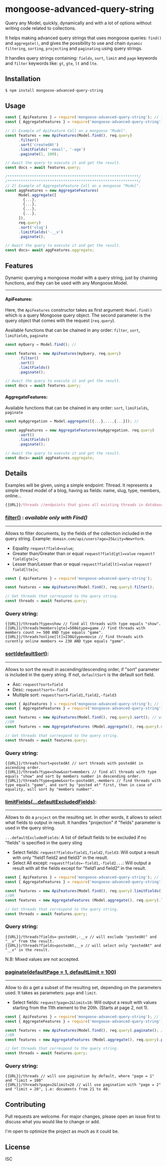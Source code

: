 # mongoose-advanced-query-string

Query any Model, quickly, dynamically and with a lot of options without writing code related to collections.

It helps making advanced query strings that uses mongoose queries: `find()` and `aggregate()`, and gives the possibility to use and chain `dynamic` `filtering`, `sorting`, `projecting` and `paginating` using query strings.

It handles query strings containing: `fields`, `sort`, `limit` and `page` keywords and `filter` keywords like: `gt`, `gte`, `lt` and `lte`.

## Installation

```bash
$ npm install mongoose-advanced-query-string
```

## Usage

```javascript
const { ApiFeatures } = require('mongoose-advanced-query-string'); // for Find() queries
const { AggregateFeatures } = require('mongoose-advanced-query-string'); // for Aggregate queries

// 1) Example of ApiFeature Call on a mongoose "Model". 
const features = new ApiFeatures(Model.find(), req.query)
      .filter()
      .sort('createdAt')
      .limitFields('-email', '-age')
      .paginate(1, 100);

// Await the query to execute it and get the result.
const docs = await features.query;

/***********************************************************/
/***********************************************************/
// 2) Example of AggregateFeature Call on a mongoose "Model".
const aggFeatures = new AggregateFeatures(
      Model.aggregate([
        {...},
        {...},
        {...},
        {...},
      ]),
      req.query)
      .sort('slug')
      .limitFields('-__v')
      .paginate();

// Await the query to execute it and get the result.
const docs= await aggFeatures.aggregate;

```

## Features
Dynamic querying a mongoose model with a query string, just by chaining functions, and they can be used with any Mongoose.Model.

---

#### ApiFeatures:
Here, the `ApiFeatures` constructor takes as first argument: `Model.find()` which is a query Mongoose query object. The second parameter is the query object that comes with the request (`req.query`).

Available functions that can be chained in any order: `filter`, `sort`, `limiFields`, `paginate`
```javascript
const myQuery = Model.find(); //

const features = new ApiFeatures(myQuery, req.query)
      .filter()
      .sort()
      .limitFields()
      .paginate();

// Await the query to execute it and get the result.
const docs = await features.query;
```


#### AggregateFeatures:
Available functions that can be chained in any order: `sort`, `limiFields`, `paginate`
```javascript
const myAggregation = Model.aggregate([{...},...,{...}]); //

const aggFeatures = new AggregateFeatures(myAggregation, req.query)
      .sort()
      .limitFields()
      .paginate();

// Await the query to execute it and get the result.
const docs= await aggFeatures.aggregate;
```

## Details
Examples will be given, using a simple endpoint: Thread. It represents a simple thread model of a blog, having as fields: name, slug, type, members, online...

```javascript
{{URL}}/threads //endpoints that gives all existing threads in database (triggers Thread.find()).
```

###  [filter()](#filter) : *available only with Find()*
---

Allows to filter documents, by the fields of the collection included in the query string. Example: `domain.com/api/users?age=25&city=New+York`.

   * Equality `request?field=value`;
   * Greater than/Greater than or equal `request?field[gt]=value` `request?field[gte]=`;
   * Lesser than/Lesser than or equal `request?field[lt]=value` `request?field[lte]=`;

```javascript
const { ApiFeatures } = require('mongoose-advanced-query-string');

const features = new ApiFeatures(Model.find(), req.query).filter();

// Get threads that correspond to the query string.
const threads = await features.query;
```

### Query string:
```console
{{URL}}/threads?type=show // find all threads with type equals "show".
{{URL}}/threads?members[gte]=500&type=game // find threads with members count >= 500 AND type equals "game".
{{URL}}/threads?online[lt]=230&type=movie // find threads with curently online members <= 230 AND type equals "game".
```

###  [sort(defaultSort)](#sort):
---
Allows to sort the result in ascending/descending order, if "sort" parameter is included in the query string. If not, `defaultSort` is the default sort field.

   * Asc: `request?sort=field`
   * Desc: `request?sort=-field`
   * Multiple sort: `request?sort=field1,field2,-field3`

```javascript
const { ApiFeatures } = require('mongoose-advanced-query-string'); // for Find() queries
const { AggregateFeatures } = require('mongoose-advanced-query-string'); // for Aggregate queries

const features = new ApiFeatures(Model.find(), req.query).sort(); // will sort depending on the sort parameter in the query string.
//OR
const features = new AggregateFeatures (Model.aggregate(), req.query).sort('-createdAt'); // If no "sort" parameter, will sort by createdAt in descending order.

// Get threads that correspond to the query string.
const threads = await features.query;
```

### Query string:
```console
{{URL}}/threads?sort=postedAt // sort threads with postedAt in ascending order.
{{URL}}/threads?type=show&sort=members // find all threads with type equals "show" and sort by members number in descending order.
{{URL}}/threads?type=game&sort=-postedAt,-members // find threads with type equals "game", and sort by "posted at" first, then in case of equality, will sort by "members number".
```

###  [limitFields(...defaultExcludedFields)](#limitFields):
---
Allows to do a `project` on the resulting set. In other words, it allows to select what fields to output in result. It handles "projection" if "fields" parameter is used in the query string.

   `...defaultExcludedFields`: A list of default fields to be excluded if no "fields" is specified in the query sting

   * Select fields: `request?fields=field1,field2,field3`: Will output a result with only "field1 field2 and field3" in the result.
   * Select All except: `request?fields=-field1,-field2...`: Will output a result with all the fields except for "field1 and field2" in the result.

```javascript
const { ApiFeatures } = require('mongoose-advanced-query-string'); // for Find() queries
const { AggregateFeatures } = require('mongoose-advanced-query-string'); // for Aggregate queries

const features = new ApiFeatures(Model.find(), req.query).limitFields(); // will sort depending on the sort parameter in the query string.
//OR
const features = new AggregateFeatures (Model.aggregate(), req.query).limitFields('__v', '-_id'); // If no "fields" parameter, will exclude by default from the result __v and _id.

// Get threads that correspond to the query string.
const threads = await features.query;
```

### Query string:
```console
{{URL}}/threads?fields=-postedAt,-__v // will exclude "postedAt" and "__v" from the result.
{{URL}}/threads?fields=postedAt,__v // will select only "postedAt" and "__v" in the result.
```
N.B: Mixed values are not accepted.

### [paginate(defaultPage = 1, defaultLimit = 100)](#paginate)
---
Allow to do a get a subset of the resulting set, depending on the parameters used. It takes as parameters: `page` and `limit`.

   * Select fields: `request?page=2&limit=10`: Will output a result with values starting from the 11th element to the 20th. (Starts at page 2, not 1).

```javascript
const { ApiFeatures } = require('mongoose-advanced-query-string'); // for Find() queries
const { AggregateFeatures } = require('mongoose-advanced-query-string'); // for Aggregate queries

const features = new ApiFeatures(Model.find(), req.query).paginate(); // will sort depending on the sort parameter in the query string.
//OR
const features = new AggregateFeatures (Model.aggregate(), req.query).paginate(2, 50); // If no "page" and "limit" parameters, will use pagination with inputted parameters.

// Get threads that correspond to the query string.
const threads = await features.query;
```

### Query string:
```console
{{URL}}/threads // will use pagination by default, where "page = 1" and "limit = 100"
{{URL}}/threads?page=2&limit=20 // will use pagination with "page = 2" and "limit = 20", i.e: documents from 21 to 40.
```

## Contributing
Pull requests are welcome. For major changes, please open an issue first to discuss what you would like to change or add.

I'm open to optimize the project as much as it could be.

## License
ISC